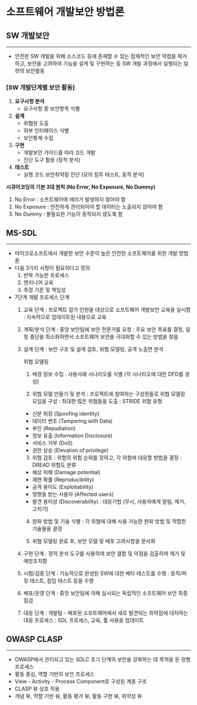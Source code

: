 # 소프트웨어 개발보안 방법론



## SW 개발보안

---

- 안전한 SW 개발을 위해 소스코드 등에 존재할 수 있는 잠재적인 보안 약점을 제거하고, 보안을 고려하여 기능을 설계 및 구현하는 등 SW 개발 과정에서 실행되는 일련의 보안활동

### [SW 개발단계별 보안 활동]

1. **요구사항 분석**
    - 요구사항 중 보안항목 식별
2. **설계**
    - 위협원 도출
    - 외부 인터페이스 식별
    - 보안통제 수립
3. **구현**
    - 개발보안 가이드를 따라 코드 개발
    - 진단 도구 활용 (정적 분석)
4. **테스트**
    - 실행 코드 보안취약점 진단 (모의 침투 테스트, 동적 분석)

**시큐어코딩의 기본 3대 원칙 (No Error, No Exposure, No Dummy)**
1) No Error : 소프트웨어에 에러가 발생하지 않아야 함
2) No Exposure : 안전하게 관리되어야 할 데이터는 노출되지 않아야 함
3) No Dummy : 불필요한 기능이 동작되지 않도록 함

## MS-SDL

---

- 마이크로소프트에서 개발한 보안 수준이 높은 안전한 소프트웨어를 위한 개발 방법론
- 다음 3가지 사항이 필요하다고 정의
    1. 반복 가능한 프로세스
    2. 엔지니어 교육
    3. 측정 기준 및 책임성
- 7단계 개발 프로세스 단계
    1. 교육 단계
    : 프로젝트 참가 인원을 대상으로 소프트웨어 개발보안 교육을 실시함
    : 지속적으로 업데이트된 내용으로 교육
    2. 계획/분석 단계
    : 중앙 보안팀에 보안 전문가를 요청
    : 주요 보안 목표를 결정, 일정 중단을 최소화하면서 소프트웨어 보안을 극대화할 수 있는 방법을 찾음
    3. 설계 단계
    : 보안 구조 및 설계 검토, 위협 모델링, 공격 노출면 분석

        위협 모델링
        1) 배경 정보 수집
        : 사용사례 시나리오를 식별 (각 시나리오에 대한 DFD를 생성)

        2) 위협 모델 만들기 및 분석
        : 프로젝트에 참여하는 구성원들로 위협 모델링 모임을 구성
        : 최대한 많은 위협들을 도출 
        : STRIDE 위협 유형 
          - 신분 위장 (Spoofing identity)
          - 데이터 변조 (Tampering with Data)
          - 부인 (Repudiation)
          - 정보 유출 (Information Disclosure)
          - 서비스 거부 (DoS)
          - 권한 상승 (Elevation of privilege)

        3) 위협 검토
         : 위협의 위험 순위를 정하고, 각 위협에 대응할 방법을 결정
         : DREAD 위험도 분류
          - 예상 피해 (Damage potential)
          - 재현 확률 (Reproducibility)
          - 공격 용이도 (Exploitability)
          - 영향을 받는 사용자 (Affected users)
          - 발견 용이성 (Discoverability)
           : 대응기법 (무시, 사용자에게 알림, 제거, 고치기)

        4) 완화 방법 및 기술 식별
         : 각 위협에 대해 사용 가능한 완화 방법 및 적합한 기술들을 결정

        5) 위협 모델링 완료 후, 보안 모델 및 배포 고려사항을 문서화 

    4. 구현 단계
    : 정적 분석 도구를 사용하여 보안 결함 및 약점을 검출하여 제거 및 예방조치함
    5. 시험/검증 단계
    : 기능적으로 완성된 SW에 대한 베타 테스트를 수행
    : 동적/퍼징 테스트, 침입 테스트 등을 수행
    6. 배포/운영 단계
    : 중앙 보안팀에 의해 실시되는 독립적인 소프트웨어 보안 최종 점검
    7. 대응 단계
    : 개발팀 - 배포된 소프트웨어에서 새로 발견되는 취약점에 대처하는 대응 프로세스
    : SDL 프로세스, 교육, 툴 사용을 업데이트

## OWASP CLASP

---

- OWASP에서 관리되고 있는 SDLC 초기 단계의 보안을 강화하는 데 목적을 둔 정형 프로세스
- 활동 중심, 역할 기반의 보안 프로세스
- View - Activity - Process Component로 구성된 계층 구조
- CLASP 뷰 상호 작용
- 개념 뷰, 역할 기반 뷰, 활동 평가 뷰, 활동 구현 뷰, 취약성 뷰